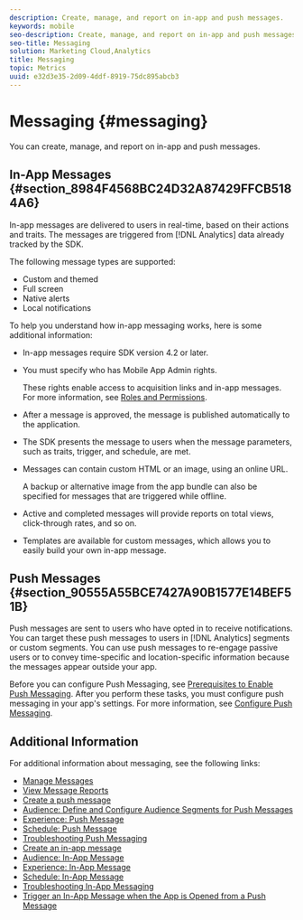```yaml
---
description: Create, manage, and report on in-app and push messages.
keywords: mobile
seo-description: Create, manage, and report on in-app and push messages.
seo-title: Messaging
solution: Marketing Cloud,Analytics
title: Messaging
topic: Metrics
uuid: e32d3e35-2d09-4ddf-8919-75dc895abcb3
---
```


# Messaging {#messaging}

You can create, manage, and report on in-app and push messages.


## In-App Messages {#section_8984F4568BC24D32A87429FFCB5184A6}

In-app messages are delivered to users in real-time, based on their actions and traits. The messages are triggered from [!DNL Analytics] data already tracked by the SDK.

The following message types are supported:

* Custom and themed 
* Full screen 
* Native alerts 
* Local notifications

To help you understand how in-app messaging works, here is some additional information:

* In-app messages require SDK version 4.2 or later. 
* You must specify who has Mobile App Admin rights.
    
  These rights enable access to acquisition links and in-app messages. For more information, see [Roles and Permissions](../gs/c-mob-roles-and-permissions.md#concept_B1EC13F686F742D1AD7025C38F60A70D). 
* After a message is approved, the message is published automatically to the application. 
* The SDK presents the message to users when the message parameters, such as traits, trigger, and schedule, are met. 
* Messages can contain custom HTML or an image, using an online URL.

    A backup or alternative image from the app bundle can also be specified for messages that are triggered while offline. 
* Active and completed messages will provide reports on total views, click-through rates, and so on. 
* Templates are available for custom messages, which allows you to easily build your own in-app message.

## Push Messages {#section_90555A55BCE7427A90B1577E14BEF51B}

Push messages are sent to users who have opted in to receive notifications. You can target these push messages to users in [!DNL Analytics] segments or custom segments. You can use push messages to re-engage passive users or to convey time-specific and location-specific information because the messages appear outside your app.

Before you can configure Push Messaging, see [Prerequisites to Enable Push Messaging](/help/using/c-manage-app-settings/c-mob-confg-app/configure-push-messaging/prerequisites-push-messaging.md). After you perform these tasks, you must configure push messaging in your app's settings. For more information, see [Configure Push Messaging](/help/using/c-manage-app-settings/c-mob-confg-app/configure-push-messaging/configure-push-messaging.md).

## Additional Information

For additional information about messaging, see the following links:

* [Manage Messages](/help/using/in-app-messaging/messages-manage/messages-manage.md)
* [View Message Reports](/help/using/in-app-messaging/messages-manage/view-message-reports.md)
* [Create a push message](/help/using/in-app-messaging/t-create-push-message/t-create-push-message.md)
* [Audience: Define and Configure Audience Segments for Push Messages](/help/using/in-app-messaging/t-create-push-message/c-audience-push-message.md)
* [Experience: Push Message](/help/using/in-app-messaging/t-create-push-message/c-experience-push-message.md)
* [Schedule: Push Message](/help/using/in-app-messaging/t-create-push-message/c-schedule-push-message.md)
* [Troubleshooting Push Messaging](/help/using/in-app-messaging/t-create-push-message/c-troubleshooting-push-messaging.md)
* [Create an in-app message](/help/using/in-app-messaging/t-in-app-message/t-in-app-message.md)
* [Audience: In-App Message](/help/using/in-app-messaging/t-in-app-message/c-audience-in-app-message.md)
* [Experience: In-App Message](/help/using/in-app-messaging/t-in-app-message/c-experience-in-app-message.md)
* [Schedule: In-App Message](/help/using/in-app-messaging/t-in-app-message/c-schedule-in-app-message.md)
* [Troubleshooting In-App Messaging](/help/using/in-app-messaging/t-in-app-message/in-apps-ts.md)
* [Trigger an In-App Message when the App is Opened from a Push Message](/help/using/in-app-messaging/t-mob-trig-in-app-open-app-from-push.md)
